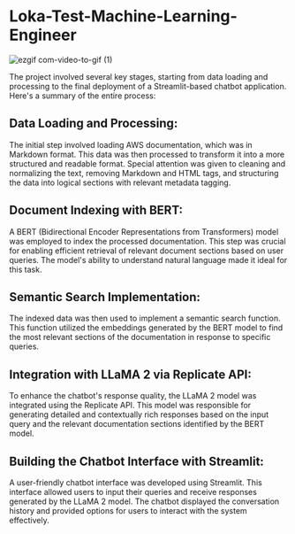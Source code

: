 # Loka-Test-Machine-Learning-Engineer

![ezgif com-video-to-gif (1)](https://github.com/potestatem16/Loka-Test-Machine-Learning-Engineer/assets/66189618/f57b0d96-feaf-49e7-8c8e-2e28c166af3a)

The project involved several key stages, starting from data loading and processing to the final deployment of a Streamlit-based chatbot application. Here's a summary of the entire process:

## Data Loading and Processing:
The initial step involved loading AWS documentation, which was in Markdown format. This data was then processed to transform it into a more structured and readable format. Special attention was given to cleaning and normalizing the text, removing Markdown and HTML tags, and structuring the data into logical sections with relevant metadata tagging.

## Document Indexing with BERT:
A BERT (Bidirectional Encoder Representations from Transformers) model was employed to index the processed documentation. This step was crucial for enabling efficient retrieval of relevant document sections based on user queries. The model's ability to understand natural language made it ideal for this task.

## Semantic Search Implementation:
The indexed data was then used to implement a semantic search function. This function utilized the embeddings generated by the BERT model to find the most relevant sections of the documentation in response to specific queries.

## Integration with LLaMA 2 via Replicate API:
To enhance the chatbot's response quality, the LLaMA 2 model was integrated using the Replicate API. This model was responsible for generating detailed and contextually rich responses based on the input query and the relevant documentation sections identified by the BERT model.

## Building the Chatbot Interface with Streamlit:
A user-friendly chatbot interface was developed using Streamlit. This interface allowed users to input their queries and receive responses generated by the LLaMA 2 model. The chatbot displayed the conversation history and provided options for users to interact with the system effectively.



